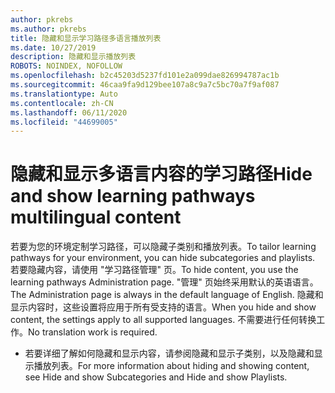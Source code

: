 ```yaml
---
author: pkrebs
ms.author: pkrebs
title: 隐藏和显示学习路径多语言播放列表
ms.date: 10/27/2019
description: 隐藏和显示播放列表
ROBOTS: NOINDEX, NOFOLLOW
ms.openlocfilehash: b2c45203d5237fd101e2a099dae826994787ac1b
ms.sourcegitcommit: 46caa9fa9d129bee107a8c9a7c5bc70a7f9af087
ms.translationtype: Auto
ms.contentlocale: zh-CN
ms.lasthandoff: 06/11/2020
ms.locfileid: "44699005"
---
```

# <a name="hide-and-show-learning-pathways-multilingual-content"></a><span data-ttu-id="856f8-103">隐藏和显示多语言内容的学习路径</span><span class="sxs-lookup"><span data-stu-id="856f8-103">Hide and show learning pathways multilingual content</span></span> 

<span data-ttu-id="856f8-104">若要为您的环境定制学习路径，可以隐藏子类别和播放列表。</span><span class="sxs-lookup"><span data-stu-id="856f8-104">To tailor learning pathways for your environment, you can hide subcategories and playlists.</span></span> <span data-ttu-id="856f8-105">若要隐藏内容，请使用 "学习路径管理" 页。</span><span class="sxs-lookup"><span data-stu-id="856f8-105">To hide content, you use the learning pathways Administration page.</span></span> <span data-ttu-id="856f8-106">"管理" 页始终采用默认的英语语言。</span><span class="sxs-lookup"><span data-stu-id="856f8-106">The Administration page is always in the default language of English.</span></span> <span data-ttu-id="856f8-107">隐藏和显示内容时，这些设置将应用于所有受支持的语言。</span><span class="sxs-lookup"><span data-stu-id="856f8-107">When you hide and show content, the settings apply to all supported languages.</span></span> <span data-ttu-id="856f8-108">不需要进行任何转换工作。</span><span class="sxs-lookup"><span data-stu-id="856f8-108">No translation work is required.</span></span> 

- <span data-ttu-id="856f8-109">若要详细了解如何隐藏和显示内容，请参阅隐藏和显示子类别，以及隐藏和显示播放列表。</span><span class="sxs-lookup"><span data-stu-id="856f8-109">For more information about hiding and showing content, see Hide and show Subcategories and Hide and show Playlists.</span></span> 



